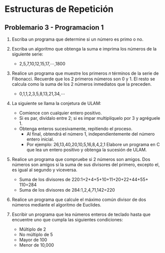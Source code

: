 # Estructuras de Repetición
## Problemario 3 - Programacion 1

1.	Escriba un programa que determine si un número es primo o no.

2.	Escriba un algoritmo que obtenga la suma e imprima los números de la siguiente serie:
	-	2,5,7,10,12,15,17,⋯,1800
3. Realice un programa que muestre los primeros 𝑛 términos de la serie de Fibonacci. Recuerde que los 2 primeros números son 0 y 1. El resto se calcula como la suma de los 2 números inmediatos que la preceden.
	- 0,1,1,2,3,5,8,13,21,34,⋯
	
4. La siguiente se llama la conjetura de ULAM: 
	-	Comience con cualquier entero positivo.
	-	Si es par, divídalo entre 2; si es impar multiplíquelo por 3 y agréguele 1. 
	-	Obtenga enteros sucesivamente, repitiendo el proceso.
		-	 Al final, obtendrá el número 1, independientemente del número entero inicial. 
		-	Por ejemplo: 26,13,40,20,10,5,16,8,4,2,1 Elabore un programa en C que lea un entero positivo y obtenga la sucesión de ULAM.
5. Realice un programa que compruebe si 2 números son amigos. Dos números son amigos si la suma de sus divisores del primero, excepto el, es igual al segundo y viceversa.
	-	Suma de los divisores de 220:1+2+4+5+10+11+20+22+44+55+ 110=284
	-	Suma de los divisores de 284:1,2,4,71,142=220
6. Realice un programa que calcule el máximo común divisor de dos números mediante el algoritmo de Euclides.
7. Escribir un programa que lea números enteros de teclado hasta que encuentre uno que cumpla las siguientes condiciones: 
	-	Múltiplo de 2
	-	No múltiplo de 5
	-	Mayor de 100
	-	Menor de 10,000
